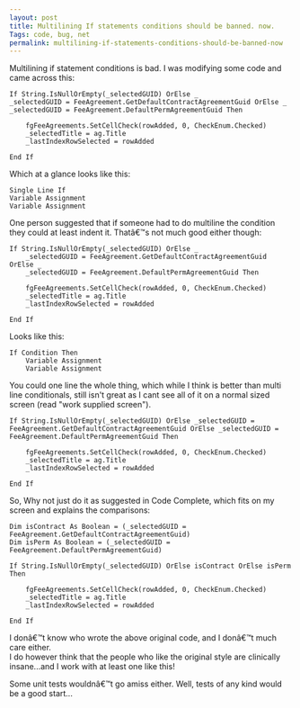 ```yaml
---
layout: post
title: Multilining If statements conditions should be banned. now.
Tags: code, bug, net
permalink: multilining-if-statements-conditions-should-be-banned-now
---
```


Multilining if statement conditions is bad.  I was modifying some code and came across this:

	If String.IsNullOrEmpty(_selectedGUID) OrElse _
	_selectedGUID = FeeAgreement.GetDefaultContractAgreementGuid OrElse _
	_selectedGUID = FeeAgreement.DefaultPermAgreementGuid Then

		fgFeeAgreements.SetCellCheck(rowAdded, 0, CheckEnum.Checked)
		_selectedTitle = ag.Title
		_lastIndexRowSelected = rowAdded

	End If
	
Which at a glance looks like this:

	Single Line If
	Variable Assignment
	Variable Assignment
	
One person suggested that if someone had to do multiline the condition they could at least indent it.  Thatâ€™s not much good either though:

	If String.IsNullOrEmpty(_selectedGUID) OrElse _
		_selectedGUID = FeeAgreement.GetDefaultContractAgreementGuid OrElse _
		_selectedGUID = FeeAgreement.DefaultPermAgreementGuid Then

		fgFeeAgreements.SetCellCheck(rowAdded, 0, CheckEnum.Checked)
		_selectedTitle = ag.Title
		_lastIndexRowSelected = rowAdded

	End If
	
Looks like this:

	If Condition Then
		Variable Assignment
		Variable Assignment
	
You could one line the whole thing, which while I think is better than multi line conditionals, still isn't great as I cant see all of it on a normal sized screen (read "work supplied screen").

	If String.IsNullOrEmpty(_selectedGUID) OrElse _selectedGUID = FeeAgreement.GetDefaultContractAgreementGuid OrElse _selectedGUID = FeeAgreement.DefaultPermAgreementGuid Then

		fgFeeAgreements.SetCellCheck(rowAdded, 0, CheckEnum.Checked)
		_selectedTitle = ag.Title
		_lastIndexRowSelected = rowAdded

	End If
	
So, Why not just do it as suggested in Code Complete, which fits on my screen and explains the comparisons:

	Dim isContract As Boolean = (_selectedGUID = FeeAgreement.GetDefaultContractAgreementGuid)
	Dim isPerm As Boolean = (_selectedGUID = FeeAgreement.DefaultPermAgreementGuid)

	If String.IsNullOrEmpty(_selectedGUID) OrElse isContract OrElse isPerm Then

		fgFeeAgreements.SetCellCheck(rowAdded, 0, CheckEnum.Checked)
		_selectedTitle = ag.Title
		_lastIndexRowSelected = rowAdded

	End If

I donâ€™t know who wrote the above original code, and I donâ€™t much care either.  
I do however think that the people who like the original style are clinically insane...and I work with at least one like this!

Some unit tests wouldnâ€™t go amiss either.  Well, tests of any kind would be a good start...
